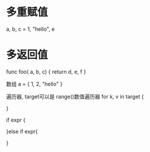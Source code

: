 # 多重赋值
a, b, c = 1, "hello", e


# 多返回值
func foo( a, b, c)
{
	return d, e, f
}

数组
a = {
	1, 2, "hello"
}

遍历器, target可以是 range()数值遍历器
for k, v in target
{

}


if expr {

}else if expr{
	
}